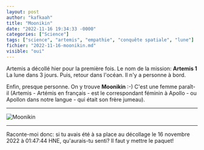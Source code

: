 ```yaml
---
layout: post
author: "kafkaah"
title: "Moonikin"
date: "2022-11-16 19:34:33 -0000"
categories: ["Science"]
tags: ["science", "artemis", "empathie", "conquête spatiale", "lune"]
fichier: "2022-11-16-moonikin.md"
visible: "oui"
---
```


Artemis a décollé hier pour la première fois.  Le nom de la mission: **Artemis 1**  La lune dans 3 jours.  Puis, retour dans l'océan.  Il n'y a personne à bord.

Enfin, presque personne.  On y trouve **Moonikin** :-)  C'est une femme paraît-il (Artemis - Artémis en français - est le correspondant féminin à Apollo - ou Apollon dans notre langue - qui était son frère jumeau).

---

![Moonikin](https://erabliere.github.io/web/images/moonikin.png)

---

Raconte-moi donc: si tu avais été à sa place au décollage le 16 novembre 2022 à 01:47:44 HNE, qu'aurais-tu senti?  Il faut y mettre le paquet! 
